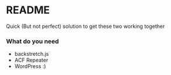 # README #

Quick (But not perfect) solution to get these two working together

### What do you need ###

* backstretch.js
* ACF Repeater
* WordPress :)